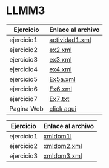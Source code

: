 # LLMM3
| Ejercicio   | Enlace al archivo      |
|-------------|------------------------|
| ejercicio1  | [actividad1.xml](XML/actividad1.xml) |
| ejercicio2  | [ex2.xml](XML/ex2.xml)       |
| ejercicio3  | [ex3.xml](XML/ex3.xml)       |
| ejercicio4  | [ex4.xml](XML/ex4.xml)       |
| ejercicio5  | [Ex5a.xml](XML/Ex5a.xml)     |
| ejercicio6  | [Ex6.xml](XML/Ex6.xml)       |
| ejercicio7  | [Ex7.txt](XML/Ex7.txt)       |
| Pagina Web  | [click aqui](https://irakly1982.github.io/ProyectoXML/)|


| Ejercicio   | Enlace al archivo      |
|-------------|------------------------|
| ejercicio1  | [xmldom1l](XMLDOM/xmldom1.js) |
| ejercicio2  | [xmldom2.xml](XMLDOM/xmldom2.js)       |
| ejercicio3  | [xmldom3.xml](XMLDOM/xmldom3.js)       |
